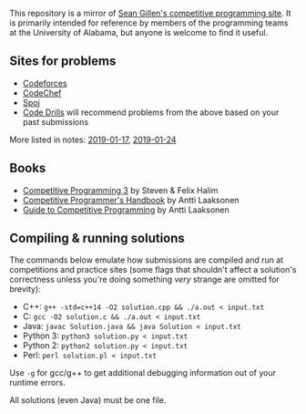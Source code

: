 This repository is a mirror of [Sean Gillen's competitive programming site](https://ua-compprog.firebaseapp.com). It is primarily intended for reference by members of the programming teams at the University of Alabama, but anyone is welcome to find it useful.

## Sites for problems
* [Codeforces](https://codeforces.com)
* [CodeChef](https://codechef.com)
* [Spoj](https://spoj.com)
* [Code Drills](https://code-drills.com) will recommend problems from the above based on your past submissions

More listed in notes: [2019-01-17](http://competitive-programming.seangillen.com/notes/2019-01-17/), [2019-01-24](http://competitive-programming.seangillen.com/notes/2019-01-24/)

## Books
* [Competitive Programming 3](https://cpbook.net/) by Steven & Felix Halim
* [Competitive Programmer's Handbook](https://cses.fi/book.pdf) by Antti Laaksonen
* [Guide to Competitive Programming](https://www.springer.com/us/book/9783319725468) by Antti Laaksonen

## Compiling & running solutions
The commands below emulate how submissions are compiled and run at competitions and practice sites (some flags that shouldn't affect a solution's correctness unless you're doing something *very* strange are omitted for brevity):
* C++: `g++ -std=c++14 -O2 solution.cpp && ./a.out < input.txt`
* C: `gcc -O2 solution.c && ./a.out < input.txt`
* Java: `javac Solution.java && java Solution < input.txt`
* Python 3: `python3 solution.py < input.txt`
* Python 2: `python2 solution.py < input.txt`
* Perl: `perl solution.pl < input.txt`

Use `-g` for gcc/g++ to get additional debugging information out of your runtime errors.

All solutions (even Java) must be one file.

